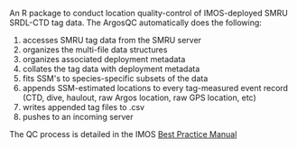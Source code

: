 An R package to conduct location quality-control of IMOS-deployed SMRU SRDL-CTD tag data. The ArgosQC automatically does the following:
1. accesses SMRU tag data from the SMRU server
2. organizes the multi-file data structures
3. organizes associated deployment metadata
4. collates the tag data with deployment metadata
5. fits SSM's to species-specific subsets of the data
6. appends SSM-estimated locations to every tag-measured event record (CTD, dive, haulout, raw Argos location, raw GPS location, etc)
7. writes appended tag files to .csv
8. pushes to an incoming server

The QC process is detailed in the IMOS [Best Practice Manual](https://repository.oceanbestpractices.org/handle/11329/2571)

